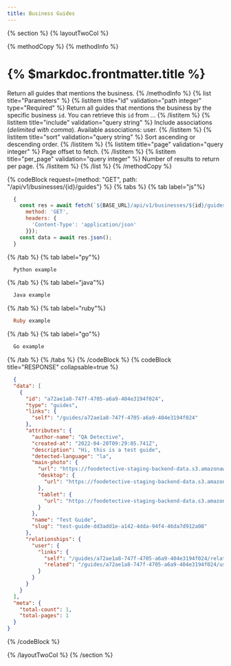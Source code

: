```yaml
---
title: Business Guides
---
```

{% section %}
{% layoutTwoCol %}

{% methodCopy %}
{% methodInfo %}
  # {% $markdoc.frontmatter.title %}
  Return all guides that mentions the business.
{% /methodInfo %}
{% list title="Parameters" %}
  {% listitem title="id" validation="path integer" type="Required" %}
  Return all guides that mentions the business by the specific business `id`. You can retrieve this `id` from ...
  {% /listitem %}
  {% listitem title="include" validation="query string" %}
  Include associations (*delimited with comma*). Available associations: user.
  {% /listitem %}
  {% listitem title="sort" validation="query string" %}
  Sort ascending or descending order.
  {% /listitem %}
  {% listitem title="page" validation="query integer" %}
  Page offset to fetch.
  {% /listitem %}
  {% listitem title="per_page" validation="query integer" %}
  Number of results to return per page.
  {% /listitem %}
{% /list %}
{% /methodCopy %}

{% codeBlock request={method: "GET", path: "/api/v1/businesses/{id}/guides"} %}
{% tabs %}
  {% tab label="js"%}
  ```js
    {
      const res = await fetch(`${BASE_URL}/api/v1/businesses/${id}/guides`, {
        method: 'GET',
        headers: {
          'Content-Type': 'application/json'
        }});
      const data = await res.json();
    }
  ```
  {% /tab %}
  {% tab label="py"%}
  ```py
    Python example
  ```
  {% /tab %}
  {% tab label="java"%}
  ```java
    Java example
  ```
  {% /tab %}
  {% tab label="ruby"%}
  ```ruby
    Ruby example
  ```
  {% /tab %}
  {% tab label="go"%}
  ```go
    Go example
  ```
  {% /tab %}
{% /tabs %}
{% /codeBlock %}
{% codeBlock title="RESPONSE" collapsable=true %}
  ```json
    {
    "data": [
      {
        "id": "a72ae1a8-747f-4705-a6a9-404e3194f024",
        "type": "guides",
        "links": {
          "self": "/guides/a72ae1a8-747f-4705-a6a9-404e3194f024"
        },
        "attributes": {
          "author-name": "QA Detective",
          "created-at": "2022-04-20T09:29:05.741Z",
          "description": "Hi, this is a test guide",
          "detected-language": "la",
          "main-photo": {
            "url": "https://foodetective-staging-backend-data.s3.amazonaws.com/uploads/guide/main_photo/a72ae1a8-747f-4705-a6a9-404e3194f024/8d05f23a-1b67-483f-ad24-f270b1e514d3.jpeg",
            "desktop": {
              "url": "https://foodetective-staging-backend-data.s3.amazonaws.com/uploads/guide/main_photo/a72ae1a8-747f-4705-a6a9-404e3194f024/desktop_8d05f23a-1b67-483f-ad24-f270b1e514d3.jpeg"
            },
            "tablet": {
              "url": "https://foodetective-staging-backend-data.s3.amazonaws.com/uploads/guide/main_photo/a72ae1a8-747f-4705-a6a9-404e3194f024/tablet_8d05f23a-1b67-483f-ad24-f270b1e514d3.jpeg"
            }
          },
          "name": "Test Guide",
          "slug": "test-guide-dd3add1e-a142-4dda-94f4-46da7d912a08"
        },
        "relationships": {
          "user": {
            "links": {
              "self": "/guides/a72ae1a8-747f-4705-a6a9-404e3194f024/relationships/user",
              "related": "/guides/a72ae1a8-747f-4705-a6a9-404e3194f024/user"
            }
          }
        }
      }
    ],
    "meta": {
      "total-count": 1,
      "total-pages": 1
    }
  }
  ```
{% /codeBlock %}  

{% /layoutTwoCol %}
{% /section %}